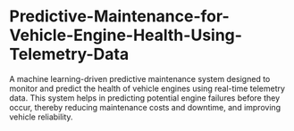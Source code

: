 # Predictive-Maintenance-for-Vehicle-Engine-Health-Using-Telemetry-Data
A machine learning-driven predictive maintenance system designed to monitor and predict the health of vehicle engines using real-time telemetry data. This system helps in predicting potential engine failures before they occur, thereby reducing maintenance costs and downtime, and improving vehicle reliability.

